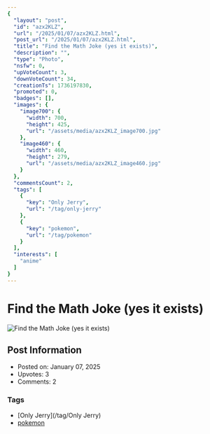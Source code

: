 ```yaml
---
{
  "layout": "post",
  "id": "azx2KLZ",
  "url": "/2025/01/07/azx2KLZ.html",
  "post_url": "/2025/01/07/azx2KLZ.html",
  "title": "Find the Math Joke (yes it exists)",
  "description": "",
  "type": "Photo",
  "nsfw": 0,
  "upVoteCount": 3,
  "downVoteCount": 34,
  "creationTs": 1736197830,
  "promoted": 0,
  "badges": [],
  "images": {
    "image700": {
      "width": 700,
      "height": 425,
      "url": "/assets/media/azx2KLZ_image700.jpg"
    },
    "image460": {
      "width": 460,
      "height": 279,
      "url": "/assets/media/azx2KLZ_image460.jpg"
    }
  },
  "commentsCount": 2,
  "tags": [
    {
      "key": "Only Jerry",
      "url": "/tag/only-jerry"
    },
    {
      "key": "pokemon",
      "url": "/tag/pokemon"
    }
  ],
  "interests": [
    "anime"
  ]
}
---
```


# Find the Math Joke (yes it exists)

![Find the Math Joke (yes it exists)](/assets/media/azx2KLZ_image700.jpg)

## Post Information

- Posted on: January 07, 2025
- Upvotes: 3
- Comments: 2

### Tags

- [Only Jerry](/tag/Only Jerry)
- [pokemon](/tag/pokemon)
